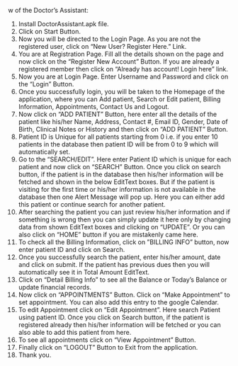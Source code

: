 
w of the Doctor’s Assistant:
1.	Install DoctorAssistant.apk file.
2.	Click on Start Button.
3.	Now you will be directed to the Login Page. As you are not the registered user, click on “New User? Register Here.” Link.
4.	You are at Registration Page. Fill all the details shown on the page and now click on the “Register New Account” Button. If you are already a registered member then click on “Already has account! Login here” link. 
5.	Now you are at Login Page. Enter Username and Password and click on the “Login” Button.
6.	Once you successfully login, you will be taken to the Homepage of the application, where you can Add patient, Search or Edit patient, Billing Information, Appointments, Contact Us and Logout.
7.	Now click on “ADD PATIENT” Button, here enter all the details of the patient like his/her Name, Address, Contact #, Email ID, Gender, Date of Birth, Clinical Notes or History and then click on “ADD PATIENT” Button.
8.	Patient ID is Unique for all patients starting from 0 i.e. if you enter 10 patients in the database then patient ID will be from 0 to 9 which will automatically set.
9.	Go to the “SEARCH/EDIT”. Here enter Patient ID which is unique for each patient and now click on “SEARCH” Button. Once you click on search button, if the patient is in the database then his/her information will be fetched and shown in the below EditText boxes. But if the patient is visiting for the first time or his/her information is not available in the database then one Alert Message will pop up. Here you can either add this patient or continue search for another patient.
10.	After searching the patient you can just review his/her information and if something is wrong then you can simply update it here only by changing data from shown EditText boxes and clicking on “UPDATE”. Or you can also click on “HOME” button if you are mistakenly came here.
11.	To check all the Billing Information, click on ”BILLING INFO” button, now enter patient ID and click on Search.
12.	 Once you successfully search the patient, enter his/her amount, date and click on submit. If the patient has previous dues then you will automatically see it in Total Amount EditText.
13.	Click on “Detail Billing Info” to see all the Balance or Today’s Balance or update financial records.
14.	Now click on “APPOINTMENTS” Button. Click on “Make Appointment” to set appointment. You can also add this entry to the google Calendar.
15.	To edit Appointment click on “Edit Appointment”. Here search Patient using patient ID. Once you click on Search button, if the patient is registered already then his/her information will be fetched or you can also able to add this patient from here.
16.	To see all appointments click on “View Appointment” Button.
17.	Finally click on “LOGOUT” Button to Exit from the application.
18.	Thank you. 



